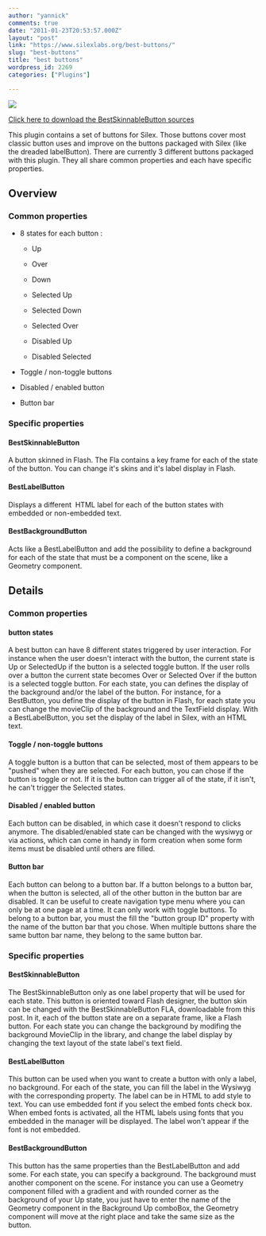 ```yaml
---
author: "yannick"
comments: true
date: "2011-01-23T20:53:57.000Z"
layout: "post"
link: "https://www.silexlabs.org/best-buttons/"
slug: "best-buttons"
title: "best buttons"
wordpress_id: 2269
categories: ["Plugins"]

---
```

[](https://www.silexlabs.org/?attachment_id=48677)[![](https://www.silexlabs.org/wp-content/uploads/2011/01/plugin7.png)](https://www.silexlabs.org/?attachment_id=79558)

[Click here to download the BestSkinnableButton sources](https://www.silexlabs.org/?attachment_id=48680)

This plugin contains a set of buttons for Silex. Those buttons cover most classic button uses and improve on the buttons packaged with Silex (like the dreaded labelButton). There are currently 3 different buttons packaged with this plugin. They all share common properties and each have specific properties.


## Overview




### Common properties






  * 8 states for each button :


    * Up


    * Over


    * Down


    * Selected Up


    * Selected Down


    * Selected Over


    * Disabled Up


    * Disabled Selected





  * Toggle / non-toggle buttons


  * Disabled / enabled button


  * Button bar




### Specific properties




#### BestSkinnableButton


A button skinned in Flash. The Fla contains a key frame for each of the state of the button. You can change it's skins and it's label display in Flash.


#### BestLabelButton


Displays a different  HTML label for each of the button states with embedded or non-embedded text.


#### BestBackgroundButton


Acts like a BestLabelButton and add the possibility to define a background for each of the state that must be a component on the scene, like a Geometry component.


## Details




### Common properties




#### button states


A best button can have 8 different states triggered by user interaction. For instance when the user doesn't interact with the button, the current state is Up or SelectedUp if the button is a selected toggle button. If the user rolls over a button the current state becomes Over or Selected Over if the button is a selected toggle button. For each state, you can defines the display of the background and/or the label of the button. For instance, for a BestButton, you define the display of the button in Flash, for each state you can change the movieClip of the background and the TextField display. With a BestLabelButton, you set the display of the label in Silex, with an HTML text.


#### Toggle / non-toggle buttons


A toggle button is a button that can be selected, most of them appears to be "pushed" when they are selected. For each button, you can chose if the button is toggle or not. If it is the button can trigger all of the state, if it isn't, he can't trigger the Selected states.


#### Disabled / enabled button


Each button can be disabled, in which case it doesn't respond to clicks anymore. The disabled/enabled state can be changed with the wysiwyg or via actions, which can come in handy in form creation when some form items must be disabled until others are filled.


#### Button bar


Each button can belong to a button bar. If a button belongs to a button bar, when the button is selected, all of the other button in the button bar are disabled. It can be useful to create navigation type menu where you can only be at one page at a time. It can only work with toggle buttons. To belong to a button bar, you must the fill the "button group ID" property with the name of the button bar that you chose. When multiple buttons share the same button bar name, they belong to the same button bar.


### Specific properties




#### BestSkinnableButton


The BestSkinnableButton only as one label property that will be used for each state. This button is oriented toward Flash designer, the button skin can be changed with the BestSkinnableButton FLA, downloadable from this post. In it, each of the button state are on a separate frame, like a Flash button. For each state you can change the background by modifing the background MovieClip in the library, and change the label display by changing the text layout of the state label's text field.


#### BestLabelButton


This button can be used when you want to create a button with only a label, no background. For each of the state, you can fill the label in the Wysiwyg with the corresponding property. The label can be in HTML to add style to text. You can use embedded font if you select the embed fonts check box. When embed fonts is activated, all the HTML labels using fonts that you embedded in the manager will be displayed. The label won't appear if the font is not embedded.


#### BestBackgroundButton


This button has the same properties than the BestLabelButton and add some. For each state, you can specify a background. The background must another component on the scene. For instance you can use a Geometry component filled with a gradient and with rounded corner as the background of your Up state, you just have to enter the name of the Geometry component in the Background Up comboBox, the Geometry component will move at the right place and take the same size as the button.

